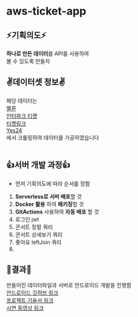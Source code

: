 # aws-ticket-app
 
## ⚡기획의도⚡
**하나로 만든 데이터**를 API를 사용하여<br/>
볼 수 있도록 만들자<br/>

## ✌데이터셋 정보✌
해당 데이터는<br/>
[멜론](https://ticket.melon.com/concert/index.htm?genreType=GENRE_CON, '멜론 티켓')<br/>
[인터파크 티켓](https://tickets.interpark.com/contents/genre/concert, '인터파크 티켓')<br/>
[티켓링크](https://www.ticketlink.co.kr/performance/14, '티켓링크')<br/>
[Yes24](http://ticket.yes24.com/New/Genre/GenreMain.aspx?genre=15456, 'yes24 티켓')<br/>
에서 크롤링하여 데이터를 가공하였습니다<br/><br/>

## 👍서버 개발 과정👍
+ 먼저 기획의도에 따라 순서를 정함<br/>
1. **Serverless로 서버 배포**할 것<br/>
2. **Docker 활용** 하여 **패키징**할 것<br/>
3. **GitActions** 사용하여 **자동 배포** 할 것<br/>
4. 로그인 jwt<br/>
5. 콘서트 정렬 쿼리<br/>
6. 콘서트 상세보기 쿼리<br/>
7. 좋아요 leftJoin 쿼리<br/>
8. <br/>

## 🎈결과🎈
만들어진 데이터파일과 서버로 안드로이드 개발을 진행함<br/>
[안드로이드 깃허브 링크](https://github.com/spiegelgo/TicketMerge-android, '안드로이드 깃허브 링크')<br/>
[프로젝트 기술서 링크](https://docs.google.com/presentation/d/10SK2fhhHQwgktnOjM6e3k2yymyNaWv71hm8S_mkchUI/edit?usp=sharing, '프로젝트 기술서 링크')<br/>
[시연 동영상 링크](https://youtu.be/feCfx006Jew, '시연동영상 링크')<br/>
